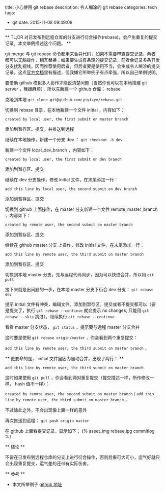 title: 小心使用 git rebase
description: 令人糊涂的 git rebase
categories: tech
tags:
- git
date: 2015-11-08 09:49:08
---


** TL;DR 对已发布到远程仓库的分支进行衍合操作(rebase)，会产生重复的提交记录，本文举例描述这个问题。 **

git merge 与 git rebase 命令都用来合并代码，如果不需要审查提交记录，两者都可以无脑操作，相互替换；如果要生成有条理的提交记录，前者会记录多条开发分支扰乱视线，因而推荐使用后者。但后者要是使用不当，会生成令人糊涂的提交记录。这点[官方文档](https://git-scm.com/book/zh/v1/Git-%E5%88%86%E6%94%AF-%E5%88%86%E6%94%AF%E7%9A%84%E8%A1%8D%E5%90%88)里有描述，但我嫌它所举例子有点牵强，所以自己举例说明。

要借助 github 模拟多人协作才能说清楚问题（当然你也可以在本地搭建 git server ，我嫌麻烦），所以先新建一个 github 仓库： rebase

克隆到本地 `git clone git@github.com:yiyizym/rebase.git`

切换到 rebase 目录，在本地新建一个文件 initial ，内容如下：

 `created by local user, the first submit on master branch`

添加到暂存区、提交，并推送到远程

继续在本地操作，新建一个分支 dev ： `git checkout -b dev`

新建一个文件 local_dev_branch ，内容如下：

 `created by local user, the first submit on dev branch`

添加到暂存区、提交

继续在 dev 分支操作，修改 initial 文件，在末尾添加一行：

 `add this line by local user, the second submit on dev branch`

添加到暂存区、提交

切换到 github 上面操作，在 master 分支新建一个文件 remote_master_branch ，内容如下：

 `created by remote user, the second submit on master branch`

添加到暂存区、提交

继续在 github master 分支 上操作，修改 initial 文件，在末尾添加一行：

 `add this line by remote user, the third submit on master branch`

添加到暂存区、提交

切换到本地 master 分支，先与远程代码同步，因为可以快进合并，所以用 `git pull`

接下来就是出问题的一步，在本地 master 分支下衍合 dev 分支： `git rebase dev`

提示 initial 文件有冲突，编辑文件，添加到暂存区，提交或者不提交都可以（要是提交了，执行 `git rebase --continue` 就会提示 no changes, 只能用 `git rebase --skip` 跳过），继续执行 `git rebase --continue`

看看 master 分支状态， `git status` ，提示要与远程 master 分支合并

这时要是使用 `git rebase origin/master` ，你会看到两个重复提交：

 `add this line by remote user, the third submit on master branch` ，


** 更要命的是， initial 文件里因为自动合并，出现了两行： **

  `add this line by remote user, the third submit on master branch`

这时如果使用 `git pull` ，你会看到两对重复提交（提交描述一样，所作修改一样， hash 值不一样）：

 `created by remote user, the second submit on master branch` / `add this line by remote user, the third submit on master branch` ，


 不过除此之外，不会出现像上面一样的意外

再次推送到远程： `git push origin master`

在 github 上面看提交记录，显示如下：
{% asset_img rebase.jpg commitlog  %}


** 结论 **

不要在已发布到远程仓库的分支上进行衍合操作，否则后果可大可小，运气好就只会出现重复提交，运气差的还带有实际伤害。

** 参考 **

- 本文所举例子 [github 地址](https://github.com/yiyizym/rebase)